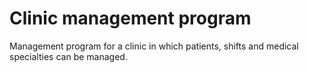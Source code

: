 # Clinic management program
 Management program for a clinic in which patients, shifts and medical specialties can be managed.
